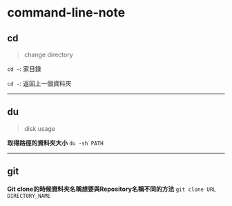 # command-line-note

## cd
> change directory

`cd ~`: 家目錄

`cd -`: 返回上一個資料夾

---

## du
> disk usage

**取得路徑的資料夾大小**
`du -sh PATH`

---

## git 

**Git clone的時候資料夾名稱想要與Repository名稱不同的方法**
`git clone URL DIRECTORY_NAME`
